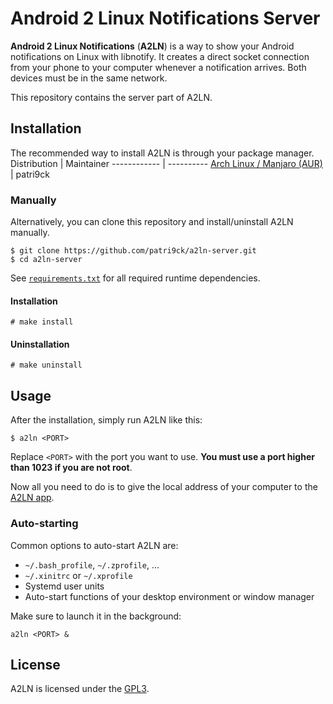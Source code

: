 # Android 2 Linux Notifications Server
**Android 2 Linux Notifications** (**A2LN**) is a way to show your Android notifications on Linux with libnotify. It creates a direct socket connection from your phone to your computer whenever a notification arrives. Both devices must be in the same network.

This repository contains the server part of A2LN.
## Installation
The recommended way to install A2LN is through your package manager.
Distribution | Maintainer
------------ | ----------
[Arch Linux / Manjaro (AUR)](https://aur.archlinux.org/packages/a2ln/) | patri9ck
### Manually
Alternatively, you can clone this repository and install/uninstall A2LN manually.
```
$ git clone https://github.com/patri9ck/a2ln-server.git
$ cd a2ln-server
```
See [`requirements.txt`](requirements.txt) for all required runtime dependencies.
#### Installation
```
# make install
```
#### Uninstallation
```
# make uninstall
```
## Usage
After the installation, simply run A2LN like this:
```
$ a2ln <PORT>
```
Replace `<PORT>` with the port you want to use. **You must use a port higher than 1023 if you are not root**.

Now all you need to do is to give the local address of your computer to the [A2LN app](https://github.com/patri9ck/a2ln-app).
### Auto-starting
Common options to auto-start A2LN are:
- `~/.bash_profile`, `~/.zprofile`, ...
- `~/.xinitrc` or `~/.xprofile`
- Systemd user units
- Auto-start functions of your desktop environment or window manager

Make sure to launch it in the background:
```
a2ln <PORT> &
```
## License
A2LN is licensed under the [GPL3](LICENSE).
